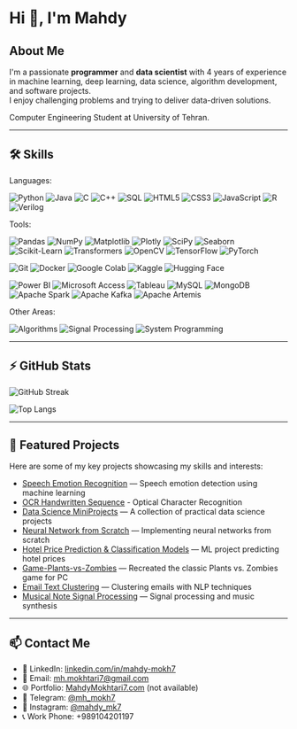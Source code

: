 # Hi 👋, I'm Mahdy

## About Me
I'm a passionate **programmer** and **data scientist** with 4 years of experience in machine learning, deep learning, data science, algorithm development, and software projects.  
I enjoy challenging problems and trying to deliver data-driven solutions.

Computer Engineering Student at University of Tehran.
 
---

## 🛠️ Skills

Languages: 

<!-- Languages -->
![Python](https://img.shields.io/badge/-Python-3776AB?style=flat-square&logo=python&logoColor=white)
![Java](https://img.shields.io/badge/-Java-007396?style=flat-square&logo=java&logoColor=white)
![C](https://img.shields.io/badge/-C-00599C?style=flat-square&logo=c&logoColor=white)
![C++](https://img.shields.io/badge/-C++-00599C?style=flat-square&logo=c%2B%2B&logoColor=white)
![SQL](https://img.shields.io/badge/-SQL-4479A1?style=flat-square&logo=postgresql&logoColor=white)
![HTML5](https://img.shields.io/badge/-HTML5-E34F26?style=flat-square&logo=html5&logoColor=white)
![CSS3](https://img.shields.io/badge/-CSS3-1572B6?style=flat-square&logo=css3&logoColor=white)
![JavaScript](https://img.shields.io/badge/-JavaScript-F7DF1E?style=flat-square&logo=javascript&logoColor=black)
![R](https://img.shields.io/badge/-R-276DC3?style=flat-square&logo=r&logoColor=white)
![Verilog](https://img.shields.io/badge/-Verilog-000000?style=flat-square&logo=verilog&logoColor=white)

Tools:

<!-- Data Science & ML/DL -->
![Pandas](https://img.shields.io/badge/-Pandas-150458?style=flat-square&logo=pandas&logoColor=white)
![NumPy](https://img.shields.io/badge/-NumPy-013243?style=flat-square&logo=numpy&logoColor=white)
![Matplotlib](https://img.shields.io/badge/-Matplotlib-11557C?style=flat-square&logo=matplotlib&logoColor=white)
![Plotly](https://img.shields.io/badge/-Plotly-3F4F75?style=flat-square&logo=plotly&logoColor=white)
![SciPy](https://img.shields.io/badge/-SciPy-8CAAE6?style=flat-square&logo=scipy&logoColor=white)
![Seaborn](https://img.shields.io/badge/-Seaborn-5A87A1?style=flat-square&logo=seaborn&logoColor=white)
![Scikit-Learn](https://img.shields.io/badge/-Scikit--Learn-F7931E?style=flat-square&logo=scikit-learn&logoColor=white)
![Transformers](https://img.shields.io/badge/-Transformers-FFD21E?style=flat-square&logo=huggingface&logoColor=black)
![OpenCV](https://img.shields.io/badge/-OpenCV-5C3EE8?style=flat-square&logo=opencv&logoColor=white)
![TensorFlow](https://img.shields.io/badge/-TensorFlow-FF6F00?style=flat-square&logo=tensorflow&logoColor=white)
![PyTorch](https://img.shields.io/badge/-PyTorch-EE4C2C?style=flat-square&logo=pytorch&logoColor=white)

<!-- DevOps and Platforms -->
![Git](https://img.shields.io/badge/-Git-F05032?style=flat-square&logo=git&logoColor=white)
![Docker](https://img.shields.io/badge/-Docker-2496ED?style=flat-square&logo=docker&logoColor=white)
![Google Colab](https://img.shields.io/badge/-Google%20Colab-F9AB00?style=flat-square&logo=google-colab&logoColor=white)
![Kaggle](https://img.shields.io/badge/-Kaggle-20BEFF?style=flat-square&logo=kaggle&logoColor=white)
![Hugging Face](https://img.shields.io/badge/-HuggingFace-FF6C37?style=flat-square&logo=huggingface&logoColor=white)

<!-- Additional Tools -->
![Power BI](https://img.shields.io/badge/-Power_BI-F2C811?style=flat-square&logo=microsoft-power-bi&logoColor=black)
![Microsoft Access](https://img.shields.io/badge/-Microsoft_Access-A4373A?style=flat-square&logo=microsoft-access&logoColor=white)
![Tableau](https://img.shields.io/badge/-Tableau-E97627?style=flat-square&logo=tableau&logoColor=white)
![MySQL](https://img.shields.io/badge/-MySQL-4479A1?style=flat-square&logo=mysql&logoColor=white)
![MongoDB](https://img.shields.io/badge/-MongoDB-47A248?style=flat-square&logo=mongodb&logoColor=white)
![Apache Spark](https://img.shields.io/badge/-Apache_Spark-E25A1C?style=flat-square&logo=apache-spark&logoColor=white)
![Apache Kafka](https://img.shields.io/badge/-Apache_Kafka-231F20?style=flat-square&logo=apache-kafka&logoColor=white)
![Apache Artemis](https://img.shields.io/badge/-Apache_Artemis-0073B7?style=flat-square&logo=apache&logoColor=white)




<!-- Web & Tools -->


Other Areas:
<!-- Other Areas -->
![Algorithms](https://img.shields.io/badge/-Algorithms-000000?style=flat-square&logo=algorithm&logoColor=white)
![Signal Processing](https://img.shields.io/badge/-Signal%20Processing-007ACC?style=flat-square&logo=signal&logoColor=white)
![System Programming](https://img.shields.io/badge/-System%20Programming-00599C?style=flat-square&logo=programming&logoColor=white)

---

## ⚡ GitHub Stats


![GitHub Streak](https://github-readme-streak-stats.herokuapp.com/?user=MahdyMokh7&theme=radical)

![Top Langs](https://github-readme-stats.vercel.app/api/top-langs/?username=MahdyMokh7&layout=compact&theme=radical)    <!-- Tech Stack - Most Used Languages -->

---

## 📂 Featured Projects

Here are some of my key projects showcasing my skills and interests:

- [Speech Emotion Recognition](https://github.com/MahdyMokh7/MahdyMokh7-Speech-Emotion-Recognition-en-) — Speech emotion detection using machine learning  
- [OCR Handwritten Sequence](https://github.com/MahdyMokh7/ocr-handwritten-sequence) - Optical Character Recognition
- [Data Science MiniProjects](https://github.com/MahdyMokh7/Data-Science-MiniProjects) — A collection of practical data science projects  
- [Neural Network from Scratch](https://github.com/MahdyMokh7/NN-from-scartch) — Implementing neural networks from scratch 
- [Hotel Price Prediction & Classification Models](https://github.com/MahdyMokh7/Hotel-price-prediction-Classification-Models) — ML project predicting hotel prices
- [Game-Plants-vs-Zombies](https://github.com/MahdyMokh7/Game-Plants-vs-Zombies) — Recreated the classic Plants vs. Zombies game for PC  
- [Email Text Clustering](https://github.com/MahdyMokh7/email-text-clustering) — Clustering emails with NLP techniques  
- [Musical Note Signal Processing](https://github.com/MahdyMokh7/Musical-Note-Signal-Processing) — Signal processing and music synthesis  

---

## 📫 Contact Me

- 🔗 LinkedIn: [linkedin.com/in/mahdy-mokh7](https://linkedin.com/in/mehdy-mokhtari)
- 📧 Email: [mh.mokhtari7@gmail.com](mailto:mh.mokhtari7@gmail.com)  
- 🌐 Portfolio: [MahdyMokhtari7.com](https://MahdyMokhtari7.com)    (not available)
- 💬 Telegram: [@mh_mokh7](https://t.me/mh_mokh7)
- 📸 Instagram: [@mahdy_mk7](https://instagram.com/mahdy_mk7)
- 📞 Work Phone: +989104201197  


